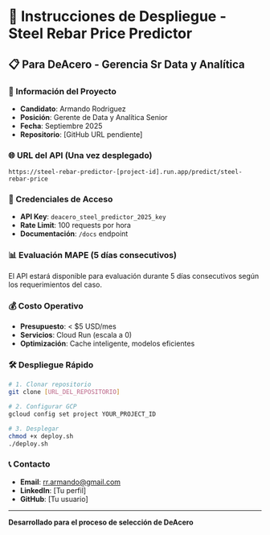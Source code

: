 # 🚀 Instrucciones de Despliegue - Steel Rebar Price Predictor

## 📋 Para DeAcero - Gerencia Sr Data y Analítica

### 🎯 Información del Proyecto
- **Candidato**: Armando Rodriguez
- **Posición**: Gerente de Data y Analítica Senior
- **Fecha**: Septiembre 2025
- **Repositorio**: [GitHub URL pendiente]

### 🌐 URL del API (Una vez desplegado)
```
https://steel-rebar-predictor-[project-id].run.app/predict/steel-rebar-price
```

### 🔑 Credenciales de Acceso
- **API Key**: `deacero_steel_predictor_2025_key`
- **Rate Limit**: 100 requests por hora
- **Documentación**: `/docs` endpoint

### 📊 Evaluación MAPE (5 días consecutivos)
El API estará disponible para evaluación durante 5 días consecutivos según los requerimientos del caso.

### 💰 Costo Operativo
- **Presupuesto**: < $5 USD/mes
- **Servicios**: Cloud Run (escala a 0)
- **Optimización**: Cache inteligente, modelos eficientes

### 🛠️ Despliegue Rápido
```bash
# 1. Clonar repositorio
git clone [URL_DEL_REPOSITORIO]

# 2. Configurar GCP
gcloud config set project YOUR_PROJECT_ID

# 3. Desplegar
chmod +x deploy.sh
./deploy.sh
```

### 📞 Contacto
- **Email**: rr.armando@gmail.com
- **LinkedIn**: [Tu perfil]
- **GitHub**: [Tu usuario]

---

**Desarrollado para el proceso de selección de DeAcero**
